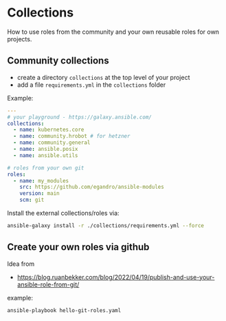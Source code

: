 # Collections

How to use roles from the community and your own reusable roles for own projects.

## Community collections

- create a directory `collections` at the top level of your project
- add a file `requirements.yml` in the `collections` folder

Example:

```yml
---
# your playground - https://galaxy.ansible.com/
collections:
  - name: kubernetes.core
  - name: community.hrobot # for hetzner
  - name: community.general
  - name: ansible.posix
  - name: ansible.utils

# roles from your own git
roles:
  - name: my_modules
    src: https://github.com/egandro/ansible-modules
    version: main
    scm: git

```

Install the external collections/roles via:

```bash
ansible-galaxy install -r ./collections/requirements.yml --force
```

## Create your own roles via github

Idea from

- <https://blog.ruanbekker.com/blog/2022/04/19/publish-and-use-your-ansible-role-from-git/>

example:

```bash
ansible-playbook hello-git-roles.yaml
```

